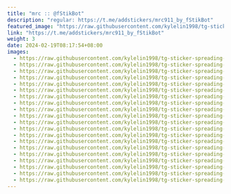 ```yaml
---
title: "mrc :: @fStikBot"
description: "regular: https://t.me/addstickers/mrc911_by_fStikBot"
featured_image: "https://raw.githubusercontent.com/kylelin1998/tg-sticker-spreading-worldwide-images/main/img/0ca8ad0e-7a6f-4657-93e0-b5348f90d36b.jpg"
link: "https://t.me/addstickers/mrc911_by_fStikBot"
weight: 3
date: 2024-02-19T08:17:54+08:00
images:
  - https://raw.githubusercontent.com/kylelin1998/tg-sticker-spreading-worldwide-images/main/img/0ca8ad0e-7a6f-4657-93e0-b5348f90d36b.jpg
  - https://raw.githubusercontent.com/kylelin1998/tg-sticker-spreading-worldwide-images/main/img/b471750f-61ed-446d-b580-36ea7c489815.jpg
  - https://raw.githubusercontent.com/kylelin1998/tg-sticker-spreading-worldwide-images/main/img/c6f7ef5b-9189-4715-977f-369ff9f37c33.jpg
  - https://raw.githubusercontent.com/kylelin1998/tg-sticker-spreading-worldwide-images/main/img/b25132fd-c506-4d9c-b588-abc1371fe3c2.jpg
  - https://raw.githubusercontent.com/kylelin1998/tg-sticker-spreading-worldwide-images/main/img/2fbcdf0b-0f52-479d-b037-73d0848eb383.jpg
  - https://raw.githubusercontent.com/kylelin1998/tg-sticker-spreading-worldwide-images/main/img/48d2ce12-6c2a-4979-a25b-dc63f440c59c.jpg
  - https://raw.githubusercontent.com/kylelin1998/tg-sticker-spreading-worldwide-images/main/img/f57d2883-4db7-4ea1-9784-76bb185837a1.jpg
  - https://raw.githubusercontent.com/kylelin1998/tg-sticker-spreading-worldwide-images/main/img/16d4e31c-5ce2-40bd-b489-c57905f5dfea.jpg
  - https://raw.githubusercontent.com/kylelin1998/tg-sticker-spreading-worldwide-images/main/img/47dd6fd6-1594-4d4d-99f4-31206ebb62ec.jpg
  - https://raw.githubusercontent.com/kylelin1998/tg-sticker-spreading-worldwide-images/main/img/0808df16-3852-452a-a5b2-8938945ee7d3.jpg
  - https://raw.githubusercontent.com/kylelin1998/tg-sticker-spreading-worldwide-images/main/img/43f9f9f1-c73f-44cd-8814-414511564c66.jpg
  - https://raw.githubusercontent.com/kylelin1998/tg-sticker-spreading-worldwide-images/main/img/46828b39-fb0e-48d6-b3aa-6e0e7582e526.jpg
  - https://raw.githubusercontent.com/kylelin1998/tg-sticker-spreading-worldwide-images/main/img/11ce645f-7c5f-46a0-af47-2fbf7ca3fedd.jpg
  - https://raw.githubusercontent.com/kylelin1998/tg-sticker-spreading-worldwide-images/main/img/d851dc26-16bf-4d4b-9b38-2fe4c145e839.jpg
  - https://raw.githubusercontent.com/kylelin1998/tg-sticker-spreading-worldwide-images/main/img/aaa94574-e972-4671-924d-90530655b76c.jpg
  - https://raw.githubusercontent.com/kylelin1998/tg-sticker-spreading-worldwide-images/main/img/3443ffb8-ea0f-42b9-8165-0fe399d521e5.jpg
  - https://raw.githubusercontent.com/kylelin1998/tg-sticker-spreading-worldwide-images/main/img/acbb985b-cfcc-411c-9e3f-3855fd50f863.jpg
  - https://raw.githubusercontent.com/kylelin1998/tg-sticker-spreading-worldwide-images/main/img/4cc9a4eb-c712-4d46-bcb5-bb17a8b88b04.jpg
  - https://raw.githubusercontent.com/kylelin1998/tg-sticker-spreading-worldwide-images/main/img/a3e25643-cc90-4cf2-b33c-78fe21ea7b89.jpg
  - https://raw.githubusercontent.com/kylelin1998/tg-sticker-spreading-worldwide-images/main/img/f1e0ea99-b062-4e80-b115-13ac04592e40.jpg
---
```

